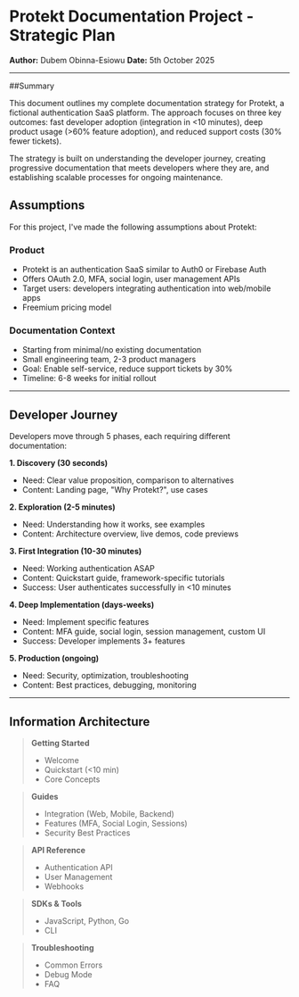 # Protekt Documentation Project - Strategic Plan

**Author:** Dubem Obinna-Esiowu 
**Date:** 5th October 2025

---

##Summary 

This document outlines my complete documentation strategy for Protekt, a fictional authentication SaaS platform. The approach focuses on three key outcomes: fast developer adoption (integration in <10 minutes), deep product usage (>60% feature adoption), and reduced support costs (30% fewer tickets).

The strategy is built on understanding the developer journey, creating progressive documentation that meets developers where they are, and establishing scalable processes for ongoing maintenance.

## Assumptions
For this project, I've made the following assumptions about Protekt:

### Product
- Protekt is an authentication SaaS similar to Auth0 or Firebase Auth
- Offers OAuth 2.0, MFA, social login, user management APIs
- Target users: developers integrating authentication into web/mobile apps
- Freemium pricing model

### Documentation Context
- Starting from minimal/no existing documentation
- Small engineering team, 2-3 product managers
- Goal: Enable self-service, reduce support tickets by 30%
- Timeline: 6-8 weeks for initial rollout

---

## Developer Journey

Developers move through 5 phases, each requiring different documentation:

**1. Discovery (30 seconds)**
- Need: Clear value proposition, comparison to alternatives
- Content: Landing page, "Why Protekt?", use cases

**2. Exploration (2-5 minutes)**
- Need: Understanding how it works, see examples
- Content: Architecture overview, live demos, code previews

**3. First Integration (10-30 minutes)**
- Need: Working authentication ASAP
- Content: Quickstart guide, framework-specific tutorials
- Success: User authenticates successfully in <10 minutes

**4. Deep Implementation (days-weeks)**
- Need: Implement specific features
- Content: MFA guide, social login, session management, custom UI
- Success: Developer implements 3+ features

**5. Production (ongoing)**
- Need: Security, optimization, troubleshooting
- Content: Best practices, debugging, monitoring

---

## Information Architecture

> **Getting Started**
> - Welcome
> - Quickstart (<10 min)
> - Core Concepts

> **Guides**
> - Integration (Web, Mobile, Backend)
> - Features (MFA, Social Login, Sessions)
> - Security Best Practices

> **API Reference**
> - Authentication API
> - User Management
> - Webhooks

> **SDKs & Tools**
> - JavaScript, Python, Go
> - CLI

> **Troubleshooting**
> - Common Errors
> - Debug Mode
> - FAQ
